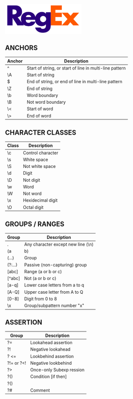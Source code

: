 <p align="left">
  <img src="./assets/regex/regexlogo.png" width="250">
</p>


## ANCHORS

Anchor       | Description
------------ | -------------
^            | Start of string, or start of line in multi-line pattern
\A           | Start of string
$            | End of string, or end of line in multi-line pattern
\Z           | End of string
\b           | Word boundary
\B           | Not word boundary
\\<          | Start of word
\\>          | End of word


## CHARACTER CLASSES

Class        | Description
------------ | -------------
\c           | Control character
\s           | White space
\S           | Not white space
\d           | Digit
\D           | Not digit
\w           | Word
\W           | Not word
\x           | Hexidecimal digit
\O           | Octal digit
  
## GROUPS / RANGES

Group        | Description
------------ | -------------
.            | Any character except new line (\n)
(a|b)        | a or b
(...)        | Group
(?:...)      | Passive (non-capturing) group
[abc]        | Range (a or b or c)
[^abc]       | Not (a or b or c)
[a-q]        | Lower case letters from a to q
[A-Q]        | Upper case letter from A to Q
[0-8]        | Digit from 0 to 8
\\x          | Group/subpattern number "x"

## ASSERTION

Group        | Description
------------ | -------------
?=           | Lookahead assertion
?!           | Negative lookahead
? <=         | Lookbehind assertion
?!= or ?<!   | Negative lookbehind
?>           | Once-only Subexp ression
?()          | Condition [if then]
?()|         | Condition [if then else]
?#           | Comment
